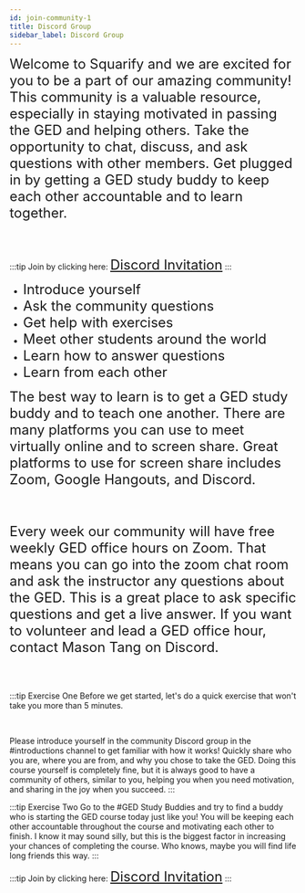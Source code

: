 ```yaml
---
id: join-community-1
title: Discord Group
sidebar_label: Discord Group
---
```


<font size="5">Welcome to Squarify and we are excited for you to be a part of our amazing community! This community is a valuable resource, especially in staying motivated in passing the GED and helping others. Take the opportunity to chat, discuss, and ask questions with other members. Get plugged in by getting a GED study buddy to keep each other accountable and to learn together.

</font>
<br />
<br />

:::tip Join by clicking here:
<font size="5"><a href="https://discord.gg/mCGJjy3" target="_blank">Discord Invitation</a></font>
:::

- <font size="5">Introduce yourself</font>
- <font size="5">Ask the community questions</font>
- <font size="5">Get help with exercises</font>
- <font size="5">Meet other students around the world</font>
- <font size="5">Learn how to answer questions</font>
- <font size="5">Learn from each other</font>

<font size="5">The best way to learn is to get a GED study buddy and to teach one another. There are many platforms you can use to meet virtually online and to screen share. Great platforms to use for screen share includes Zoom, Google Hangouts, and Discord.

</font>
<br />
<br />

<font size="5">Every week our community will have free weekly GED office hours on Zoom. That means you can go into the zoom chat room and ask the instructor any questions about the GED. This is a great place to ask specific questions and get a live answer. If you want to volunteer and lead a GED office hour, contact Mason Tang on Discord.
</font>

<br />
<br />

:::tip Exercise One
Before we get started, let's do a quick exercise that won't take you more than 5 minutes.

<br />

Please introduce yourself in the community Discord group in the #introductions channel to get familiar with how it works! Quickly share who you are, where you are from, and why you chose to take the GED. Doing this course yourself is completely fine, but it is always good to have a community of others, similar to you, helping you when you need motivation, and sharing in the joy when you succeed.
:::

:::tip Exercise Two
Go to the #GED Study Buddies and try to find a buddy who is starting the GED course today just like you! You will be keeping each other accountable throughout the course and motivating each other to finish. I know it may sound silly, but this is the biggest factor in increasing your chances of completing the course. Who knows, maybe you will find life long friends this way.
:::

:::tip Join by clicking here:
<font size="5"><a href="https://discord.gg/mCGJjy3" target="_blank">Discord Invitation</a></font>
:::
